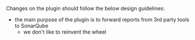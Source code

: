 Changes on the plugin should follow the below design guidelines:

- the main purpose of the plugin is to forward reports from 3rd party tools to SonarQube
  - we don't like to reinvent the wheel